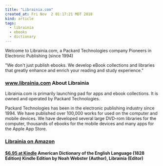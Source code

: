 ```yaml
---
title: "Librainia.com"
created_at: Fri Nov  2 01:17:21 MDT 2018
kind: article
tags:
  - librainia
  - ebooks
  - dictionary
---
```


Welcome to Librainia.com, a Packard Technologies company Pioneers in Electronic Publishing (since 1994)

"We don't just publish ebooks. We develop eBook collections and libraries that greatly enhance and enrich your reading and study experience."

<h3>
  <a href="https://www.librainia.com/about.html" target="_blank">www.librainia.com</a>
  About Librainia
</h3>

Librainia.com is primarily launching pad for apps and ebook
collections. It is owned and operated by Packard Technologies.

Packard Technologies has been in the electronic publishing industry since
1994. We have published over 100,000 works for used on the computer and
mobile devices. We have developed several large DVD-rom libraries for
the computer, thousands of ebooks for the mobile devices and many apps
for the Apple App Store.

<h3>
  <a href="https://www.amazon.com/s/ref=dp_byline_sr_ebooks_2?ie=UTF8&field-author=Librainia&search-alias=digital-text&text=Librainia&sort=relevancerank" target="_blank">Librainia on Amazon</a>
</h3>

<h4>
  <a href="https://www.amazon.com/American-Dictionary-English-Language-1828-ebook/dp/B00O3T2AP" target="_blank">$6.95 at Kindle</a>
  American Dictionary of the English Language (1828 Edition) Kindle Edition
  by Noah Webster (Author), Librainia (Editor) 
</h4>

<!--
html boilerplate fragments
<a href="" target="_blank"></a>
<a name=""></a>
<img src="" width="400px">
<ul>
  <li></li>
  <li><a href="" target="_blank"></a></li>
</ul>
<pre>
</pre>
<p style="margin-bottom: 2em;"></p>
<hr style="border: 0; height: 3px; background: #333; background-image: linear-gradient(to right, #ccc, #333, #ccc);">
<pre><code>
</code></pre>
<math xmlns='http://www.w3.org/1998/Math/MathML' display='block'>
</math>
-->
